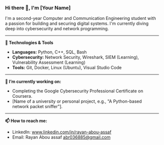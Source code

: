 ### Hi there 👋, I'm [Your Name]

I'm a second-year Computer and Communication Engineering student with a passion for building and securing digital systems. I'm currently diving deep into cybersecurity and network programming.

---

**🔧 Technologies & Tools**
*   **Languages:** Python, C++, SQL, Bash
*   **Cybersecurity:** Network Security, Wireshark, SIEM (Learning), Vulnerability Assessment (Learning)
*   **Tools:** Git, Docker, Linux (Ubuntu), Visual Studio Code

---

**🌱 I’m currently working on:**
- Completing the Google Cybersecurity Professional Certificate on Coursera.
- [Name of a university or personal project, e.g., "A Python-based network packet sniffer"].

---

**📫 How to reach me:**
- LinkedIn: www.linkedin.com/in/rayan-abou-assaf
- Email: Rayan Abou assaf <abr036885@gmail.com>
